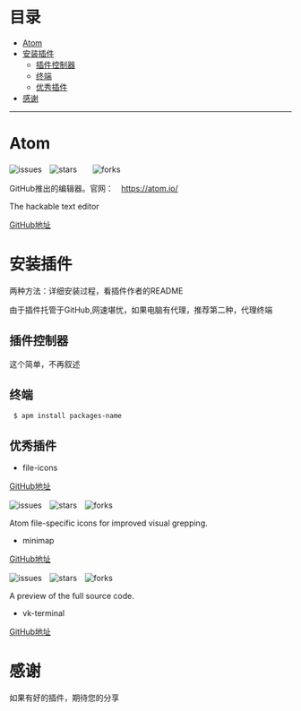 # 目录
 - [Atom](#Atom)
 - [安装插件](#安装插件)
    - [插件控制器](#插件控制器)
    - [终端](#终端)
    - [优秀插件](#优秀插件)
 - [感谢](#感谢)

---
# Atom
 ![issues](https://img.shields.io/github/issues/atom/atom.svg)　![stars](https://img.shields.io/github/stars/atom/atom.svg)　　![forks](https://img.shields.io/github/forks/atom/atom.svg)

 GitHub推出的编辑器。官网：　https://atom.io/

 The hackable text editor

[GitHub地址](https://github.com/atom/atom)

# 安装插件
 两种方法：详细安装过程，看插件作者的README

 由于插件托管于GitHub,网速堪忧，如果电脑有代理，推荐第二种，代理终端

## 插件控制器
 这个简单，不再叙述

## 终端
```
 $ apm install packages-name
```
## 优秀插件
 - file-icons

 [GitHub地址](https://github.com/file-icons/atom)

 ![issues](https://img.shields.io/github/issues/file-icons/atom.svg)　![stars](https://img.shields.io/github/stars/file-icons/atom.svg)　![forks](https://img.shields.io/github/forks/file-icons/atom.svg)

 Atom file-specific icons for improved visual grepping.

 - minimap

 [GitHub地址](https://github.com/atom-minimap/minimap)

 ![issues](https://img.shields.io/github/issues/atom-minimap/minimap.svg)　![stars](https://img.shields.io/github/stars/atom-minimap/minimap.svg)　![forks](https://img.shields.io/github/forks/atom-minimap/minimap.svg)

 A preview of the full source code.

 - vk-terminal

 [GitHub地址](https://github.com/atom-repo/vk-terminal)

# 感谢

 如果有好的插件，期待您的分享
